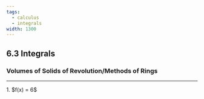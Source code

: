 ```yaml
---
tags:
  - calculus
  - integrals
width: 1300
---
```


## 6.3 Integrals

### Volumes of Solids of Revolution/Methods of Rings

---

<grid drag="40 30" drop="topleft">
1. $f(x) = 6$
</grid>
